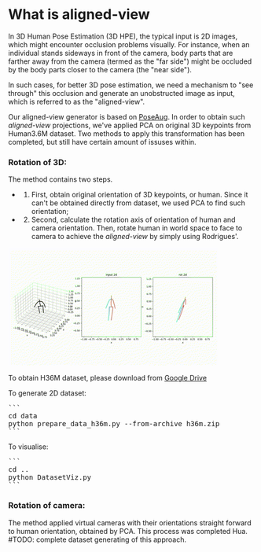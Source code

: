 # What is aligned-view
In 3D Human Pose Estimation (3D HPE), the typical input is 2D images, which might encounter occlusion problems visually. For instance, when an individual stands sideways in front of the camera, body parts that are farther away from the camera (termed as the "far side") might be occluded by the body parts closer to the camera (the "near side").

In such cases, for better 3D pose estimation, we need a mechanism to "see through" this occlusion and generate an unobstructed image as input, which is referred to as the "aligned-view".

Our aligned-view generator is based on [PoseAug](https://github.com/jfzhang95/PoseAug). In order to obtain such *aligned-view* projections, we've applied PCA on original 3D keypoints from Human3.6M dataset. Two methods to apply this transformation has been completed, but still have certain amount of issuses within.

### Rotation of 3D:
The method contains two steps.
- 1) First, obtain original orientation of 3D keypoints, or human. Since it can't be obtained directly from dataset, we used PCA to find such orientation;
- 2) Second, calculate the rotation axis of orientation of human and camera orientation. Then, rotate human in world space to face to camera to achieve the *aligned-view* by simply using Rodrigues'.

![demo](data_viz/demo.gif)

To obtain H36M dataset, please download from [Google Drive](https://drive.google.com/drive/folders/1c7Iz6Tt7qbaw0c1snKgcGOD-JGSzuZ4X)

To generate 2D dataset:
<pre>
```
cd data
python prepare_data_h36m.py --from-archive h36m.zip
```
</pre>

To visualise:
<pre>
```
cd ..
python DatasetViz.py
```
</pre>



### Rotation of camera:
The method applied virtual cameras with their orientations straight forward to human orientation, obtained by PCA. This process was completed Hua. #TODO: complete dataset generating of this approach.
